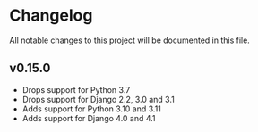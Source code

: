 # Changelog

All notable changes to this project will be documented in this file.

## v0.15.0

- Drops support for Python 3.7
- Drops support for Django 2.2, 3.0 and 3.1
- Adds support for Python 3.10 and 3.11
- Adds support for Django 4.0 and 4.1
